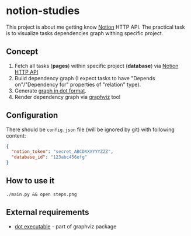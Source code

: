# notion-studies

This project is about me getting know [Notion](https://notion.so) HTTP API. The practical task is to visualize tasks dependencies graph withing specific project. 

## Concept
1. Fetch all tasks (__pages__) within specific project (__database__) via [Notion HTTP API](https://developers.notion.com/docs/getting-started)
1. Build dependency graph (I expect tasks to have "Depends on"/"Dependency for" properties of "relation" type).
1. Generate [graph in dot format](https://www.graphviz.org/doc/info/lang.html).
1. Render dependency graph via [graphviz](https://www.graphviz.org/about/) tool

## Configuration
There should be `config.json` file (will be ignored by git) with following content:
```json
{
  "notion_token": "secret_ABCDXXXYYYZZZ",
  "database_id": "123abc456efg"
}
```

## How to use it
`./main.py && open steps.png`

## External requirements
- [dot executable](https://www.graphviz.org/download/#executable-packages) - part of graphviz package
